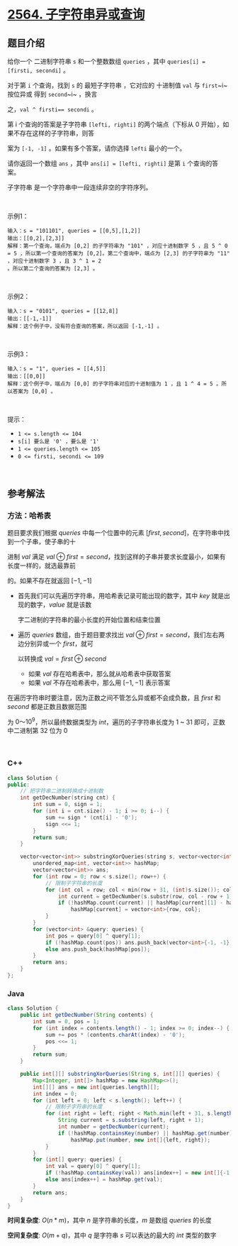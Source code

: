 # [2564. 子字符串异或查询](https://leetcode.cn/problems/substring-xor-queries/)

## 题目介绍

给你一个 二进制字符串 `s` 和一个整数数组 `queries` ，其中 `queries[i] = [firsti, secondi]` 。

对于第 `i` 个查询，找到 `s` 的 最短子字符串 ，它对应的 十进制值 `val` 与 `first`~i~ 按位异或 得到 `second`~i~ ，换言

之，`val ^ firsti== secondi` 。

第 i 个查询的答案是子字符串 `[lefti, righti]` 的两个端点（下标从 0 开始），如果不存在这样的子字符串，则答

案为 `[-1, -1]` 。如果有多个答案，请你选择 `lefti` 最小的一个。

请你返回一个数组 `ans` ，其中 `ans[i] = [lefti, righti]` 是第 `i` 个查询的答案。

子字符串 是一个字符串中一段连续非空的字符序列。

<br>

示例1：

```
输入：s = "101101", queries = [[0,5],[1,2]]
输出：[[0,2],[2,3]]
解释：第一个查询，端点为 [0,2] 的子字符串为 "101" ，对应十进制数字 5 ，且 5 ^ 0 = 5 ，所以第一个查询的答案为 [0,2]。第二个查询中，端点为 [2,3] 的子字符串为 "11" ，对应十进制数字 3 ，且 3 ^ 1 = 2 
。所以第二个查询的答案为 [2,3] 。
```

<br>

示例2：

```
输入：s = "0101", queries = [[12,8]]
输出：[[-1,-1]]
解释：这个例子中，没有符合查询的答案，所以返回 [-1,-1] 。
```

<br>

示例3：

```
输入：s = "1", queries = [[4,5]]
输出：[[0,0]]
解释：这个例子中，端点为 [0,0] 的子字符串对应的十进制值为 1 ，且 1 ^ 4 = 5 。所以答案为 [0,0] 。
```

<br>

提示：

-   `1 <= s.length <= 104`
-   `s[i] 要么是 '0' ，要么是 '1'`
-   `1 <= queries.length <= 105`
-   `0 <= firsti, secondi <= 109`

<br>

## 参考解法

### 方法：哈希表
题目要求我们根据 $queries$ 中每一个位置中的元素 $[first, second]$，在字符串中找到一个子串，使子串的十

进制 $val$ 满足 $val \oplus first = second$，找到这样的子串并要求长度最小，如果有长度一样的，就选最靠前

的。如果不存在就返回 $[-1, -1]$

- 首先我们可以先遍历字符串，用哈希表记录可能出现的数字，其中 $key$ 就是出现的数字，$value$ 就是该数

    字二进制的字符串的最小长度的开始位置和结束位置

- 遍历 $queries$ 数组，由于题目要求找出 $val \oplus first = second$，我们左右两边分别异或一个 $first$，就可
  
    以转换成 $val = first \oplus second$
    
    - 如果 $val$ 存在哈希表中，那么就从哈希表中获取答案
    - 如果 $val$ 不存在哈希表中，那么用 $[-1, -1]$ 表示答案

在遍历字符串时要注意，因为正数之间不管怎么异或都不会成负数，且 $first$ 和 $second$ 都是正数且数据范围

为 $0 ～ 10 ^ 9$，所以最终数据类型为 $int$，遍历的子字符串长度为 1 ~ 31 即可，正数中二进制第 32 位为 0

<br>

### **C++**
```c++
class Solution {
public:
    // 把字符串二进制转换成十进制数
    int getDecNumber(string cnt) {
        int sum = 0, sign = 1;
        for (int i = cnt.size() - 1; i >= 0; i--) {
            sum += sign * (cnt[i] - '0');
            sign <<= 1;
        }
        return sum;
    }

    vector<vector<int>> substringXorQueries(string s, vector<vector<int>>& queries) {
        unordered_map<int, vector<int>> hashMap;
        vector<vector<int>> ans;
        for (int row = 0; row < s.size(); row++) {
            // 限制子字符串的长度
            for (int col = row; col < min(row + 31, (int)s.size()); col++) {
                int current = getDecNumber(s.substr(row, col - row + 1));
                if (!hashMap.count(current) || hashMap[current][1] - hashMap[current][0] > col - row) 
                    hashMap[current] = vector<int>{row, col};
            }
        }
        for (vector<int> &query: queries) {
            int pos = query[0] ^ query[1];
            if (!hashMap.count(pos)) ans.push_back(vector<int>{-1, -1});
            else ans.push_back(hashMap[pos]);
        }
        return ans;
    }
};
```
### **Java**

```Java
class Solution {
    public int getDecNumber(String contents) {
        int sum = 0, pos = 1;
        for (int index = contents.length() - 1; index >= 0; index--) {
            sum += pos * (contents.charAt(index) - '0');
            pos <<= 1;
        }
        return sum;
    }

    public int[][] substringXorQueries(String s, int[][] queries) {
        Map<Integer, int[]> hashMap = new HashMap<>();
        int[][] ans = new int[queries.length][];
        int index = 0;
        for (int left = 0; left < s.length(); left++) {
            // 限制子字符串的长度
            for (int right = left; right < Math.min(left + 31, s.length()); right++) {
                String current = s.substring(left, right + 1);
                int number = getDecNumber(current);
                if (!hashMap.containsKey(number) || hashMap.get(number)[1] - hashMap.get(number)[0] > right - left)
                    hashMap.put(number, new int[]{left, right});
            }
        }
        for (int[] query: queries) {
            int val = query[0] ^ query[1];
            if (!hashMap.containsKey(val)) ans[index++] = new int[]{-1, -1};
            else ans[index++] = hashMap.get(val);
        }
        return ans;
    }
}
```

**时间复杂度**: $O(n * m)$，其中 $n$ 是字符串的长度，$m$ 是数组 $queries$ 的长度

**空间复杂度**: $O(m + q)$，其中 $q$ 是字符串 $s$ 可以表达的最大的 $int$ 类型的数字